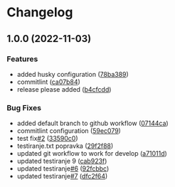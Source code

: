 # Changelog

## 1.0.0 (2022-11-03)


### Features

* added husky configuration ([78ba389](https://github.com/zarej/test-release-please/commit/78ba38968b4190ec4691d412daa335967a68bcb3))
* commitlint ([ca07b84](https://github.com/zarej/test-release-please/commit/ca07b849c19005a9a59e3a90c7cf7be49cbcbe26))
* release please added ([b4cfcdd](https://github.com/zarej/test-release-please/commit/b4cfcdd4200016c547fd2aedb7a851d7c963d879))


### Bug Fixes

* added default branch to github workflow ([07144ca](https://github.com/zarej/test-release-please/commit/07144cadb6ca653a875a284b65c35d2c466a1294))
* commitlint configuration ([59ec079](https://github.com/zarej/test-release-please/commit/59ec0799954c02f3c38af9e941026535d3111578))
* test fix[#2](https://github.com/zarej/test-release-please/issues/2) ([33590c0](https://github.com/zarej/test-release-please/commit/33590c0700f3e8d7251e6df0252ff0b0138c1fe5))
* testiranje.txt popravka ([29f2f88](https://github.com/zarej/test-release-please/commit/29f2f888eee465b4ab7ce04dda4d84f47dca1c22))
* updated git workflow to work for develop ([a71011d](https://github.com/zarej/test-release-please/commit/a71011d26c3ee3f5290a54dca9f86221cfd5aa4e))
* updated testiranje 9 ([cab923f](https://github.com/zarej/test-release-please/commit/cab923f674a25929b10b56a5eaa0af825f1f63a3))
* updated testiranje[#6](https://github.com/zarej/test-release-please/issues/6) ([92fcbbc](https://github.com/zarej/test-release-please/commit/92fcbbca77afb099bf981b41a3954392c30ae6f0))
* updated testiranje[#7](https://github.com/zarej/test-release-please/issues/7) ([dfc2f64](https://github.com/zarej/test-release-please/commit/dfc2f6437a8688932e41d619f5a0a2f8a40b04f3))
